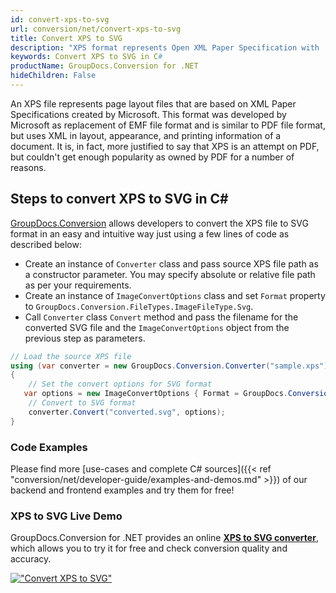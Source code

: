 ```yaml
---
id: convert-xps-to-svg
url: conversion/net/convert-xps-to-svg
title: Convert XPS to SVG
description: "XPS format represents Open XML Paper Specification with .xps extension. Learn how to convert XPS to SVG file programmatically in C# language using GroupDocs.Conversion for .NET library."
keywords: Convert XPS to SVG in C#
productName: GroupDocs.Conversion for .NET
hideChildren: False
---
```


An XPS file represents page layout files that are based on XML Paper Specifications created by Microsoft. This format was developed by Microsoft as replacement of EMF file format and is similar to PDF file format, but uses XML in layout, appearance, and printing information of a document. It is, in fact, more justified to say that XPS is an attempt on PDF, but couldn't get enough popularity as owned by PDF for a number of reasons.

## Steps to convert XPS to SVG in C#

[GroupDocs.Conversion](https://products.groupdocs.com/conversion/net) allows developers to convert the XPS file to SVG format in an easy and intuitive way just using a few lines of code as described below:

* Create an instance of `Converter` class and pass source XPS file path as a constructor parameter. You may specify absolute or relative file path as per your requirements. 
* Create an instance of `ImageConvertOptions` class and set `Format` property to `GroupDocs.Conversion.FileTypes.ImageFileType.Svg`.
* Call `Converter` class `Convert` method and pass the filename for the converted SVG file and the `ImageConvertOptions` object from the previous step as parameters.

```csharp
// Load the source XPS file
using (var converter = new GroupDocs.Conversion.Converter("sample.xps"))
{
    // Set the convert options for SVG format
   var options = new ImageConvertOptions { Format = GroupDocs.Conversion.FileTypes.ImageFileType.Svg };
    // Convert to SVG format
    converter.Convert("converted.svg", options);
}
```

### Code Examples

Please find more [use-cases and complete C# sources]({{< ref "conversion/net/developer-guide/examples-and-demos.md" >}}) of our backend and frontend examples and try them for free!

### XPS to SVG Live Demo

GroupDocs.Conversion for .NET provides an online [**XPS to SVG converter**](https://products.groupdocs.app/conversion/xps-to-svg), which allows you to try it for free and check conversion quality and accuracy.

[!["Convert XPS to SVG"](conversion/net/images/convert-to-svg/convert-xps-to-svg.png)](https://products.groupdocs.app/conversion/xps-to-svg)